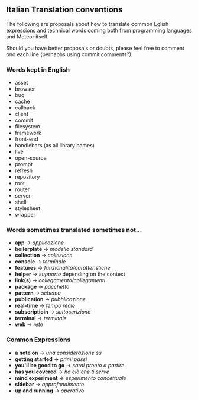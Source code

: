 ## Italian Translation conventions

The following are proposals about how to translate common Eglish expressions and technical words coming both from programming languages and Meteor itself.

Should you have better proposals or doubts, please feel free to comment ono each line (perhaphs using commit comments?).


### Words kept in English
  * asset
  * browser
  * bug
  * cache
  * callback
  * client
  * commit
  * filesystem
  * framework
  * front-end
  * handlebars (as all library names)
  * live
  * open-source
  * prompt
  * refresh
  * repository
  * root
  * router
  * server
  * shell
  * stylesheet
  * wrapper


### Words sometimes translated sometimes not...

 * **app** -> *applicazione*
 * **boilerplate** -> *modello standard*
 * **collection** -> *collezione*
 * **console** -> *terminale*
 * **features** -> *funzionalità/caratteristiche*
 * **helper** -> *supporto* depending on the context
 * **link(s)** -> *collegamento/collegamenti*
 * **package** -> *pacchetto*
 * **pattern** -> *schema*
 * **publication** -> *pubblicazione*
 * **real-time** -> *tempo reale*
 * **subscriptioin** -> *sottoscrizione*
 * **terminal** -> *terminale*
 * **web** -> *rete*


### Common Expressions

 * **a note on** -> *una considerazione su*
 * **getting started** -> *primi passi*
 * **you'll be good to go** -> *sarai pronto a partire*
 * **has you covered** -> *ha ciò che ti serve*
 * **mind experiment** -> *esperimento concettuale*
 * **sidebar** -> *approfondimento*
 * **up and running** -> *operativo*
